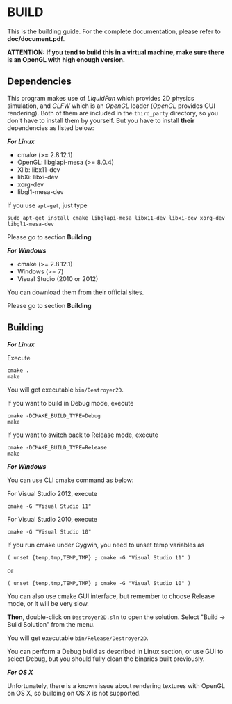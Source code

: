 BUILD
=======

This is the building guide. For the complete documentation, please refer to **doc/document.pdf**.

**ATTENTION: If you tend to build this in a virtual machine, make sure there is an OpenGL with high enough version.**

Dependencies
-------

This program makes use of *LiquidFun* which provides 2D physics simulation, and *GLFW* which is an *OpenGL* loader (*OpenGL* provides GUI rendering). Both of them are included in the `third_party` directory, so you don't have to install them by yourself. But you have to install **their** dependencies as listed below:

***For Linux***

- cmake (>= 2.8.12.1)
- OpenGL: libglapi-mesa (>= 8.0.4)
- Xlib: libx11-dev
- libXi: libxi-dev
- xorg-dev
- libgl1-mesa-dev

If you use `apt-get`, just type

    sudo apt-get install cmake libglapi-mesa libx11-dev libxi-dev xorg-dev libgl1-mesa-dev

Please go to section **Building**

***For Windows***

- cmake (>= 2.8.12.1)
- Windows (>= 7)
- Visual Studio (2010 or 2012)

You can download them from their official sites.

Please go to section **Building**

Building
-------

***For Linux***

Execute

    cmake .
    make

You will get executable `bin/Destroyer2D`.

If you want to build in Debug mode, execute

    cmake -DCMAKE_BUILD_TYPE=Debug
    make

If you want to switch back to Release mode, execute

    cmake -DCMAKE_BUILD_TYPE=Release
    make

***For Windows***

You can use CLI cmake command as below:

For Visual Studio 2012, execute

    cmake -G "Visual Studio 11"

For Visual Studio 2010, execute

    cmake -G "Visual Studio 10"

If you run cmake under Cygwin, you need to unset temp variables as

    ( unset {temp,tmp,TEMP,TMP} ; cmake -G "Visual Studio 11" )

or

    ( unset {temp,tmp,TEMP,TMP} ; cmake -G "Visual Studio 10" )

You can also use cmake GUI interface, but remember to choose Release mode, or it will be very slow.

**Then**, double-click on `Destroyer2D.sln` to open the solution. Select "Build -> Build Solution" from the menu.

You will get executable `bin/Release/Destroyer2D`.

You can perform a Debug build as described in Linux section, or use GUI to select Debug, but you should fully clean the binaries built previously.

***For OS X***

Unfortunately, there is a known issue about rendering textures with OpenGL on OS X, so building on OS X is not supported.
